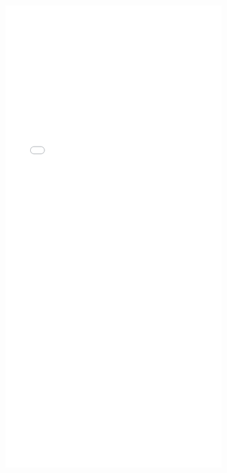 <center><embed src="Books\PostgreSQL查询引擎源码技术探析_by_李浩_z_lib_org.pdf" width="100%" height="1080" ></center>